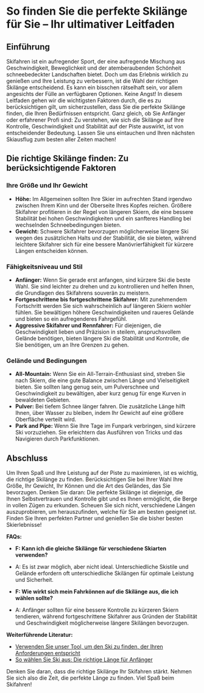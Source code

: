 # So finden Sie die perfekte Skilänge für Sie – Ihr ultimativer Leitfaden

## Einführung

Skifahren ist ein aufregender Sport, der eine aufregende Mischung aus Geschwindigkeit, Beweglichkeit und der atemberaubenden Schönheit schneebedeckter Landschaften bietet. Doch um das Erlebnis wirklich zu genießen und Ihre Leistung zu verbessern, ist die Wahl der richtigen Skilänge entscheidend. Es kann ein bisschen rätselhaft sein, vor allem angesichts der Fülle an verfügbaren Optionen. Keine Angst! In diesem Leitfaden gehen wir die wichtigsten Faktoren durch, die es zu berücksichtigen gilt, um sicherzustellen, dass Sie die perfekte Skilänge finden, die Ihren Bedürfnissen entspricht. Ganz gleich, ob Sie Anfänger oder erfahrener Profi sind: Zu verstehen, wie sich die Skilänge auf Ihre Kontrolle, Geschwindigkeit und Stabilität auf der Piste auswirkt, ist von entscheidender Bedeutung. Lassen Sie uns eintauchen und Ihren nächsten Skiausflug zum besten aller Zeiten machen!

## Die richtige Skilänge finden: Zu berücksichtigende Faktoren

### Ihre Größe und Ihr Gewicht

- **Höhe:** Im Allgemeinen sollten Ihre Skier im aufrechten Stand irgendwo zwischen Ihrem Kinn und der Oberseite Ihres Kopfes reichen. Größere Skifahrer profitieren in der Regel von längeren Skiern, die eine bessere Stabilität bei hohen Geschwindigkeiten und ein sanfteres Handling bei wechselnden Schneebedingungen bieten.
- **Gewicht:** Schwere Skifahrer bevorzugen möglicherweise längere Ski wegen des zusätzlichen Halts und der Stabilität, die sie bieten, während leichtere Skifahrer sich für eine bessere Manövrierfähigkeit für kürzere Längen entscheiden können.

### Fähigkeitsniveau und Stil

- **Anfänger:** Wenn Sie gerade erst anfangen, sind kürzere Ski die beste Wahl. Sie sind leichter zu drehen und zu kontrollieren und helfen Ihnen, die Grundlagen des Skifahrens souverän zu meistern.
- **Fortgeschrittene bis fortgeschrittene Skifahrer:** Mit zunehmendem Fortschritt werden Sie sich wahrscheinlich auf längeren Skiern wohler fühlen. Sie bewältigen höhere Geschwindigkeiten und raueres Gelände und bieten so ein aufregenderes Fahrgefühl.
- **Aggressive Skifahrer und Rennfahrer:** Für diejenigen, die Geschwindigkeit lieben und Präzision in steilem, anspruchsvollem Gelände benötigen, bieten längere Ski die Stabilität und Kontrolle, die Sie benötigen, um an Ihre Grenzen zu gehen.

### Gelände und Bedingungen

- **All-Mountain:** Wenn Sie ein All-Terrain-Enthusiast sind, streben Sie nach Skiern, die eine gute Balance zwischen Länge und Vielseitigkeit bieten. Sie sollten lang genug sein, um Pulverschnee und Geschwindigkeit zu bewältigen, aber kurz genug für enge Kurven in bewaldeten Gebieten.
- **Pulver:** Bei tiefem Schnee länger fahren. Die zusätzliche Länge hilft Ihnen, über Wasser zu bleiben, indem Ihr Gewicht auf eine größere Oberfläche verteilt wird.
- **Park and Pipe:** Wenn Sie Ihre Tage im Funpark verbringen, sind kürzere Ski vorzuziehen. Sie erleichtern das Ausführen von Tricks und das Navigieren durch Parkfunktionen.

## Abschluss

Um Ihren Spaß und Ihre Leistung auf der Piste zu maximieren, ist es wichtig, die richtige Skilänge zu finden. Berücksichtigen Sie bei Ihrer Wahl Ihre Größe, Ihr Gewicht, Ihr Können und die Art des Geländes, das Sie bevorzugen. Denken Sie daran: Die perfekte Skilänge ist diejenige, die Ihnen Selbstvertrauen und Kontrolle gibt und es Ihnen ermöglicht, die Berge in vollen Zügen zu erkunden. Scheuen Sie sich nicht, verschiedene Längen auszuprobieren, um herauszufinden, welche für Sie am besten geeignet ist. Finden Sie Ihren perfekten Partner und genießen Sie die bisher besten Skierlebnisse!

**FAQs:**

- **F: Kann ich die gleiche Skilänge für verschiedene Skiarten verwenden?**
- A: Es ist zwar möglich, aber nicht ideal. Unterschiedliche Skistile und Gelände erfordern oft unterschiedliche Skilängen für optimale Leistung und Sicherheit.

- **F: Wie wirkt sich mein Fahrkönnen auf die Skilänge aus, die ich wählen sollte?**
- A: Anfänger sollten für eine bessere Kontrolle zu kürzeren Skiern tendieren, während fortgeschrittene Skifahrer aus Gründen der Stabilität und Geschwindigkeit möglicherweise längere Skilängen bevorzugen.

**Weiterführende Literatur:**
- [Verwenden Sie unser Tool, um den Ski zu finden, der Ihren Anforderungen entspricht](https://www.pick-a-ski.com/pick-a-ski)
- [So wählen Sie Ski aus: Die richtige Länge für Anfänger](https://www.pick-a-ski.com/nl/articles/ski-length-all-mountain-beginner)

Denken Sie daran, dass die richtige Skilänge Ihr Skifahren stärkt. Nehmen Sie sich also die Zeit, die perfekte Länge zu finden. Viel Spaß beim Skifahren!
